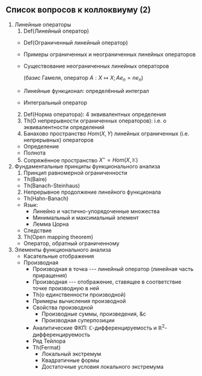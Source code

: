 Список вопросов к коллоквиуму (2)
---------------------------------

1. Линейные операторы
    1. Def(Линейный оператор)
      * Def(Ограниченный линейный оператор)
      * Примеры ограниченных и неограниченных линейных операторов
      * Существование неограниченных линейных операторов
          
         (базис Гамеля, оператор $A : X \mapsto X; A e_n = n e_n$)
      * Линейные функционал: определённый интеграл
      * Интегральный оператор
    2. Def(Норма оператора): 4 эквивалентных определения
    3. Th(О непрерывности ограниченных операторов): i.e. о эквивалентности определений
    4. Банахово пространство $Hom(X, Y)$ линейных ограниченных (i.e. непрерывных) операторов
      * Определение
      * Полнота
    5. Сопряжённое пространство $X^\star = Hom(X, \mathbb K)$
2. Фундаментальные принципы функционального анализа
    1.  Принцип равномерной ограниченности
      * Th(Baire)
      * Th(Banach-Steinhaus)
    2. Непрерывное продолжение линейного функционала
      * Th(Hahn-Banach)
      * Язык:
          * Линейно и частично-упорядоченные множества
          * Минимальный и максимальный элемент
          * Лемма Цорна
      * Следствие 
    3. Th(Open mapping theorem)
      * Оператор, обратный ограниченному
3. Элементы функционального анализа
    * Касательные отображения
    * Производная
      * Производная в точка --- линейный оператор (линейная часть приращения)
      * Производная --- отображение,
        ставящее в соответствие точке производную в ней
      * Th(о единственности производной)
      * Примеры вычисления производной
      * Свойства производной
          * Производные суммы, произведения, &c
          * Производная суперпозиции
      * Аналитические ФКП:
        $\mathbb{C}$-дифференцируемость и $\mathbb{R}^2$-дифференцируемость
      * Ряд Тейлора
      * Th(Fermat)
          * Локальный экстремум
          * Квадратичные формы
          * Достаточные условия локального экстремума
